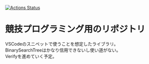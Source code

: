[![Actions Status](https://github.com/spihill/library/workflows/verify/badge.svg)](https://github.com/spihill/library/actions)  
# 競技プログラミング用のリポジトリ
VSCodeのスニペットで使うことを想定したライブラリ。  
BinarySearchTreeはかなり信用できないし使い道がない。  
Verifyを進めていく予定。  
